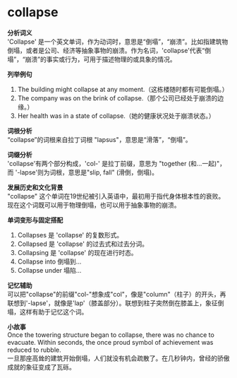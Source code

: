 # collapse

**分析词义**  
'Collapse' 是一个英文单词，作为动词时，意思是“倒塌”，“崩溃”。比如指建筑物倒塌，或者是公司、经济等抽象事物的崩溃。作为名词，'collapse'代表“倒塌”，“崩溃”的事实或行为，可用于描述物理的或具象的情况。

  

**列举例句**

  

1.  The building might collapse at any moment.（这栋楼随时都有可能倒塌。）
2.  The company was on the brink of collapse.（那个公司已经处于崩溃的边缘。）
3.  Her health was in a state of collapse.（她的健康状况处于崩溃状态。）

  

**词根分析**  
“collapse”的词根来自拉丁词根 "lapsus"，意思是“滑落”，“倒塌”。

  

**词缀分析**  
'collapse'有两个部分构成，'col-' 是拉丁前缀，意思为 "together (和...一起)"，而 '-lapse'则为词根，意思是"slip, fall" (滑倒，倒塌)。

  

**发展历史和文化背景**  
"collapse" 这个单词在19世纪被引入英语中，最初用于指代身体根本性的衰败。现在这个词既可以用于物理倒塌，也可以用于抽象事物的崩溃。

  

**单词变形与固定搭配**

  

1.  Collapses 是 'collapse' 的复数形式。
2.  Collapsed 是 'collapse' 的过去式和过去分词。
3.  Collapsing 是 'collapse' 的现在进行时态。
4.  Collapse into 倒塌到…
5.  Collapse under 塌陷…

  

**记忆辅助**  
可以把"collapse"的前缀"col-"想象成"col"，像是"column"（柱子）的开头，再联想到'-lapse'，就像是'lap'（膝盖部分）。联想到柱子突然倒在膝盖上，象征倒塌，这样有助于记忆这个词。

  

**小故事**  
Once the towering structure began to collapse, there was no chance to evacuate. Within seconds, the once proud symbol of achievement was reduced to rubble.  
一旦那座高耸的建筑开始倒塌，人们就没有机会疏散了。在几秒钟内，曾经的骄傲成就的象征变成了瓦砾。
